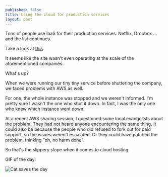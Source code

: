 ```yaml
---
published: false
title: Using the cloud for production services
layout: post
---
```

Tons of people use IaaS for their production services. Netflix, Dropbox ... and the list continues.

Take a look at [this](http://elekslabs.com/2014/05/how-azure-web-sites-sucked-in-production.html)

It seems like the site wasn't even operating at the scale of the aforementioned companies.

What's up?

When we were running our tiny tiny service before shuttering the company, we faced problems with AWS as well.

For one, the whole instance was stopped and we weren't informed. I'm pretty sure I wasn't the one who shut it down. In fact, I was the only one who knew which instance went down.

At a recent AWS sharing session, I questioned some local evangelists about the problem. They had not heard anyone encountering the same thing. It could also be because the people who did refused to fork out for paid support, so the issues weren't escalated. Or they could have patched the problem, thinking "oh, no harm done".

So that's the slippery slope when it comes to cloud hosting.

GIF of the day: 

![Cat saves the day](http://imgur.com/gallery/5DJNj0U.gif)